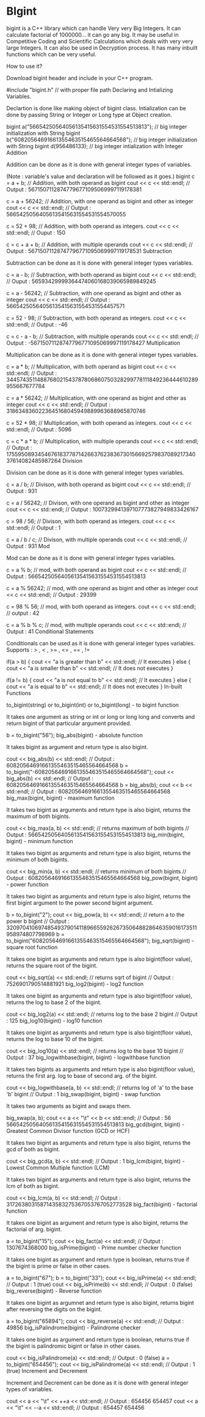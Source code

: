 # BIgint

bigint is a C++ library which can handle Very very Big Integers. It can calculate factorial of 1000000... it can go any big. It may be useful in Competitive Coding and Scientific Calculations which deals with very very large Integers. It can also be used in Decryption process. It has many inbuilt functions which can be very useful.

How to use it?

Download bigint header and include in your C++ program.

#include "bigint.h"     // with proper file path 
Declaring and Intializing Variables.

Declartion is done like making object of bigint class. Intialization can be done by passing String or Integer or Long type at Object creation.

bigint a("56654250564056135415631554531554513813");     // big integer initialization with String
bigint b("60820564691661355463515465564664568");        // big integer initialization with String
bigint d(956486133);                                    // big integer intialization with Integer
Addition

Addition can be done as it is done with general integer types of variables.

(Note : variable's value and declaration will be followed as it goes.)
bigint c = a + b;                         // Addition, with both operand as bigint
cout << c << std::endl;     // Output : 56715071128747796771095069997119178381

c = a + 56242;                            // Addition, with one operand as bigint and other as integer
cout << c << std::endl;     // Output : 56654250564056135415631554531554570055

c = 52 + 98;                              // Addition, with both operand as integers.
cout << c << std::endl;     // Ouput : 150

c = c + a + b;                            // Addition, with multiple operands
cout << c << std::endl;     // Output : 56715071128747796771095069997119178531
Subtraction

Subtraction can be done as it is done with general integer types variables.

c = a - b;                                 // Subtraction, with both operand as bigint
cout << c << std::endl;     // Ouput : 56593429999364474060168039065989849245

c = a - 56242;                            // Subtraction, with one operand as bigint and other as integer
cout << c << std::endl;     // Output : 56654250564056135415631554531554457571

c = 52 - 98;                              // Subtraction, with both operand as integers.
cout << c << std::endl;     // Output : -46

c = c - a - b;                            // Subtraction, with multiple operands
cout << c << std::endl;     // Output : -56715071128747796771095069997119178427
Multiplication

Multiplication can be done as it is done with general integer types variables.

c = a * b;                                 // Multiplication, with both operand as bigint
cout << c << std::endl;     // Output : 3445743511488768021543787806860750328299778111849236444610289955667677784

c = a * 56242;                            // Multiplication, with one operand as bigint and other as integer
cout << c << std::endl;     // Output : 3186348360223645168045949889963688965870746

c = 52 * 98;                              // Multiplication, with both operand as integers.
cout << c << std::endl;     // Output : 5096

c = c * a * b;                            // Multiplication, with multiple operands
cout << c << std::endl;     // Output : 17559508934546761837787142663762383673015669257983708921734037614082485987264
Division

Division can be done as it is done with general integer types variables.

c = a / b;                                 // Divison, with both operand as bigint
cout << c << std::endl;     // Output : 931

c = a / 56242;                            // Divison, with one operand as bigint and other as integer
cout << c << std::endl;     // Output : 1007329941397107773827949833426167

c = 98 / 56;                              // Divison, with both operand as integers.
cout << c << std::endl;     // Output : 1

c = a / b / c;                            // Divison, with multiple operands
cout << c << std::endl;     // Output : 931
Mod

Mod can be done as it is done with general integer types variables.

c = a % b;                                 // mod, with both operand as bigint
cout << c << std::endl;     // Output : 56654250564056135415631554531554513813

c = a % 56242;                            // mod, with one operand as bigint and other as integer
cout << c << std::endl;     // Output : 29399

c = 98 % 56;                              // mod, with both operand as integers.
cout << c << std::endl;        // output : 42

c = a % b % c;                            // mod, with multiple operands
cout << c << std::endl;     // Output : 41
Conditional Statements

Conditionals can be used as it is done with general integer types variables. Supports : > , < , >= , <= , == , !=

if(a > b) {
    cout << "a is greater than b" << std::endl;     // It executes
} else {
    cout << "a is smaller than b" << std::endl;     // It does not executes
}

if(a != b) {
    cout << "a is not equal to b" << std::endl;     // It executes
} else {
    cout << "a is equal to b" << std::endl;         // It does not executes
}
In-built Functions

to_bigint(string) or to_bigint(int) or to_bigint(long) - to bigint function

It takes one argument as string or int or long or long long and converts and return bigint of that particular argument provided.

b = to_bigint("56");
big_abs(bigint) - absolute function

It takes bigint as argument and return type is also bigint.

cout << big_abs(b) << std::endl;    // Output : 60820564691661355463515465564664568
b = to_bigint("-60820564691661355463515465564664568");
cout << big_abs(b) << std::endl;        // Output : 60820564691661355463515465564664568
b = big_abs(b);
cout << b << std::endl;             // Output : 60820564691661355463515465564664568
big_max(bigint, bigint) - maximum function

It takes two bigint as arguments and return type is also bigint, returns the maximum of both bigints.

cout << big_max(a, b) << std::endl;          // returns maximum of both bigints
// Output : 56654250564056135415631554531554513813
big_min(bigint, bigint) - minimum function

It takes two bigint as arguments and return type is also bigint, returns the minimum of both bigints.

cout << big_min(a, b) << std::endl;          // returns minimum of both bigints
// Output : 60820564691661355463515465564664568
big_pow(bigint, bigint) - power function

It takes two bigint as arguments and return type is also bigint, returns the first bigint argument to the power second bigint argument.

b = to_bigint("2");
cout << big_pow(a, b) << std::endl;            // return a to the power b bigint
// Output : 3209704106974854937901411896655926267350648828646359016173511958974807798969
b = to_bigint("60820564691661355463515465564664568");
big_sqrt(bigint) - square root function

It takes one bigint as arguments and return type is also bigint(floor value), returns the square root of the bigint.

cout << big_sqrt(a) << std::endl;               // returns sqrt of bigint
// Output : 7526901790514881921
big_log2(bigint) - log2 function

It takes one bigint as arguments and return type is also bigint(floor value), returns the log to base 2 of the bigint.

cout << big_log2(a) << std::endl;               // returns log to the base 2 bigint
// Output : 125
big_log10(bigint) - log10 function

It takes one bigint as arguments and return type is also bigint(floor value), returns the log to base 10 of the bigint.

cout << big_log10(a) << std::endl;              // returns log to the base 10 bigint
// Output : 37
big_logwithbase(bigint, bigint) - logwithbase function

It takes two bigints as arguments and return type is also bigint(floor value), returns the first arg. log to base of second arg. of the bigint.

cout << big_logwithbase(a, b) << std::endl;         // returns log of 'a' to the base 'b' bigint
// Output : 1
big_swap(bigint, bigint) - swap function

It takes two arguments as bigint and swaps them.

big_swap(a, b);
cout << a << "\t" << b << std::endl;    // Output : 56      56654250564056135415631554531554513813
big_gcd(bigint, bigint) - Greatest Common Divisor function (GCD or HCF)

It takes two bigint as arguments and return type is also bigint, returns the gcd of both as bigint.

cout << big_gcd(a, b) << std::endl;      // Output : 1
big_lcm(bigint, bigint) - Lowest Common Multiple function (LCM)

It takes two bigint as arguments and return type is also bigint, returns the lcm of both as bigint.

cout << big_lcm(a, b) << std::endl;     // Output : 3172638031587143583275367053767052773528
big_fact(bigint) - factorial function

It takes one bigint as argument and return type is also bigint, returns the factorial of arg. bigint.

a = to_bigint("15");
cout << big_fact(a) << std::endl;       // Output : 1307674368000
big_isPrime(bigint) - Prime number checker function

It takes one bigint as argument and return type is boolean, returns true if the bigint is prime or false in other cases.

a = to_bigint("67");
b = to_bigint("33");
cout << big_isPrime(a) << std::endl;      // Output : 1   (true)
cout << big_isPrime(b) << std::endl;      // Output : 0   (false)
big_reverse(bigint) - Reverse function

It takes one bigint as argumnet and return type is also bigint, returns bigint after reversing the digits on the bigint.

a = to_bigint("65894");
cout << big_reverse(a) << std::endl;            // Output : 49856
big_isPalindrome(bigint) - Palindrome checker

It takes one bigint as argument and return type is boolean, returns true if the bigint is palindromic bigint or false in other cases.

cout << big_isPalindrome(a) << std::endl;        // Output : 0  (false)
a = to_bigint("654456");
cout << big_isPalindrome(a) << std::endl;        // Output : 1   (true)
Increment and Decrement

Increment and Decrement can be done as it is done with general integer types of variables.

cout << a << "\t" << ++a << std::endl;              // Output : 654456  654457
cout << a << "\t" << --a << std::endl;              // Output : 654457  654456
